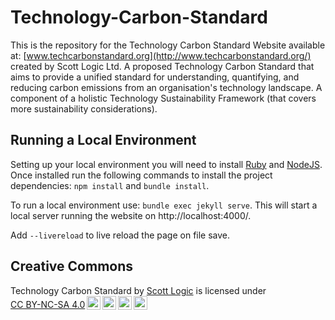 # Technology-Carbon-Standard
This is the repository for the Technology Carbon Standard Website available at: [www.techcarbonstandard.org](http://www.techcarbonstandard.org/) created by Scott Logic Ltd.
A proposed Technology Carbon Standard that aims to provide a unified standard for understanding, quantifying, and reducing carbon emissions from an organisation's technology landscape. A component of a holistic Technology Sustainability Framework (that covers more sustainability considerations).


## Running a Local Environment

Setting up your local environment you will need to install [Ruby](https://www.ruby-lang.org/en/) and [NodeJS](https://nodejs.org/en). Once installed run the following commands to install the project dependencies: ```npm install``` and  ```bundle install```.

To run a local environment use: 
```bundle exec jekyll serve```. This will start a local server running the website on http://localhost:4000/.

Add `--livereload` to live reload the page on file save.

## Creative Commons

<p xmlns:cc="http://creativecommons.org/ns#" xmlns:dct="http://purl.org/dc/terms/"><span property="dct:title">Technology Carbon Standard</span> by <a rel="cc:attributionURL dct:creator" property="cc:attributionName" href="https://www.scottlogic.com/">Scott Logic</a> is licensed under <a href="http://creativecommons.org/licenses/by-nc-sa/4.0/?ref=chooser-v1" target="_blank" rel="license noopener noreferrer" style="display:inline-block;">CC BY-NC-SA 4.0<img style="height:22px!important;margin-left:3px;vertical-align:text-bottom;" src="https://mirrors.creativecommons.org/presskit/icons/cc.svg?ref=chooser-v1"><img style="height:22px!important;margin-left:3px;vertical-align:text-bottom;" src="https://mirrors.creativecommons.org/presskit/icons/by.svg?ref=chooser-v1"><img style="height:22px!important;margin-left:3px;vertical-align:text-bottom;" src="https://mirrors.creativecommons.org/presskit/icons/nc.svg?ref=chooser-v1"><img style="height:22px!important;margin-left:3px;vertical-align:text-bottom;" src="https://mirrors.creativecommons.org/presskit/icons/sa.svg?ref=chooser-v1"></a></p>
